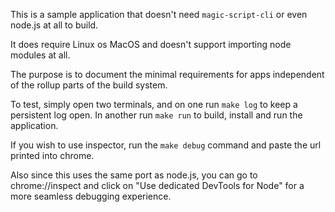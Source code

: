 This is a sample application that doesn't need `magic-script-cli` or even node.js at all to build.

It does require Linux os MacOS and doesn't support importing node modules at all.

The purpose is to document the minimal requirements for apps independent of the rollup parts of the build system.

To test, simply open two terminals, and on one run `make log` to keep a persistent log open.  In another run `make run` to build, install 
and run the application.

If you wish to use inspector, run the `make debug` command and paste the url printed into chrome.

Also since this uses the same port as node.js, you can go to chrome://inspect and click on "Use dedicated DevTools for Node" for a more 
seamless debugging experience.